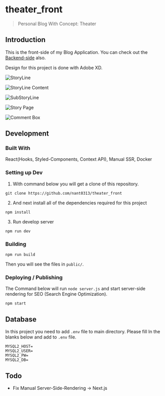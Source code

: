 # theater_front

> Personal Blog With Concept: Theater

## Introduction

This is the front-side of my Blog Application.
You can check out the [Backend-side](https://github.com/nant0313/theater_back) also.

Design for this project is done with Adobe XD.

![StoryLine](https://raw.githubusercontent.com/nant0313/theater_front/main/design/storyline.png)
 
 
![StoryLine Content](https://raw.githubusercontent.com/nant0313/theater_front/main/design/storylinecontent.png)


![SubStoryLine](https://raw.githubusercontent.com/nant0313/theater_front/main/design/substoryline.png)


![Story Page](https://raw.githubusercontent.com/nant0313/theater_front/main/design/story.png)


![Comment Box](https://raw.githubusercontent.com/nant0313/theater_front/main/design/comment.png)



## Development

### Built With

React(Hooks, Styled-Components, Context API), Manual SSR, Docker

### Setting up Dev

1. With command below you will get a clone of this repository.

```shell
git clone https://github.com/nant0313/theater_front
```

2. And next install all of the dependencies required for this project

```shell
npm install
```

3. Run develop server

```shell
npm run dev
```



### Building 

```shell
npm run build
```

Then you will see the files in `public/`.



### Deploying / Publishing

The Command below will run `node server.js` and start server-side rendering for SEO (Search Engine Optimization).

```shell
npm start
```



## Database

In this project you need to add `.env` file to main directory.
Please fill In the blanks below and add to `.env` file.

```
MYSQL2_HOST=
MYSQL2_USER=
MYSQL2_PW=
MYSQL2_DB=
```



## Todo

- Fix Manual Server-Side-Rendering -> Next.js
